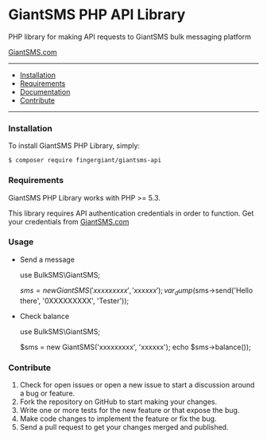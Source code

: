 # GiantSMS PHP API Library

PHP library for making API requests to GiantSMS bulk messaging platform

[GiantSMS.com](https://giantsms.com)

---

- [Installation](#installation)
- [Requirements](#requirements)
- [Documentation](https://developer.giantsms.com)
- [Contribute](#contribute)

---

### Installation

To install GiantSMS PHP Library, simply:

    $ composer require fingergiant/giantsms-api

### Requirements

GiantSMS PHP Library works with PHP >= 5.3.

This library requires API authentication credentials in order to function. Get your credentials from [GiantSMS.com](https://giantsms.com)

### Usage
- Send a message
    
    use BulkSMS\GiantSMS;
    
    $sms = new GiantSMS('xxxxxxxxx', 'xxxxxx');
    var_dump($sms->send('Hello there', '0XXXXXXXXX', 'Tester'));

- Check balance
    
    use BulkSMS\GiantSMS;
    
    $sms = new GiantSMS('xxxxxxxxx', 'xxxxxx');
    echo $sms->balance());


### Contribute

1. Check for open issues or open a new issue to start a discussion around a bug or feature.
1. Fork the repository on GitHub to start making your changes.
1. Write one or more tests for the new feature or that expose the bug.
1. Make code changes to implement the feature or fix the bug.
1. Send a pull request to get your changes merged and published.
